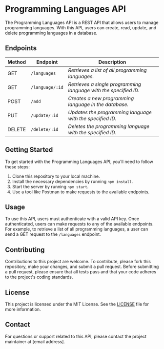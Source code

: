 # Programming Languages API

The Programming Languages API is a REST API that allows users to manage programming languages. With this API, users can create, read, update, and delete programming languages in a database. 

## Endpoints

|Method  | Endpoint       |   Description                                                   |
|-------| --------------- | ----------------------------------------------------------------|
| GET   | `/languages`    | _Retrieves a list of all programming languages._                |
| GET   | `/language/:id` | _Retrieves a single programming language with the specified ID._|
| POST  | `/add`          | _Creates a new programming language in the database._           |
| PUT   | `/update/:id`   | _Updates the programming language with the specified ID._       |
| DELETE| `/delete/:id`   | _Deletes the programming language with the specified ID._       |

## Getting Started

To get started with the Programming Languages API, you'll need to follow these steps:

1. Clone this repository to your local machine.
2. Install the necessary dependencies by running `npm install`.
3. Start the server by running `npm start`.
4. Use a tool like Postman to make requests to the available endpoints.

## Usage

To use this API, users must authenticate with a valid API key. Once authenticated, users can make requests to any of the available endpoints. For example, to retrieve a list of all programming languages, a user can send a GET request to the `/languages` endpoint.

## Contributing

Contributions to this project are welcome. To contribute, please fork this repository, make your changes, and submit a pull request. Before submitting a pull request, please ensure that all tests pass and that your code adheres to the project's coding standards.

## License

This project is licensed under the MIT License. See the [LICENSE](LICENSE) file for more information.

## Contact

For questions or support related to this API, please contact the project maintainer at [email address].
